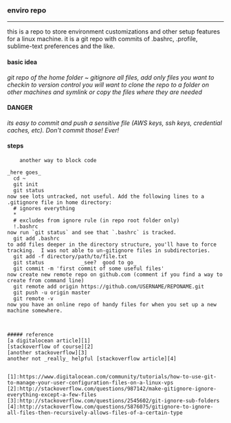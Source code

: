 ### enviro repo
------
this is a repo to store environment customizations and other setup features for a linux machine.  it is a git repo with commits of .bashrc, .profile, sublime-text preferences and the like.

#### basic idea
_git repo of the home folder ~_
_gitignore all files, add only files you want to checkin to version control_
_you will want to clone the repo to a folder on other machines and symlink or copy the files where they are needed_

#### DANGER
_its easy to commit and push a sensitive file (AWS keys, ssh keys, credential caches, etc).  *Don't commit those!*_ *Ever!*

#### steps
```#shell code block here
    another way to block code
    
_here goes_
  cd ~
  git init
  git status
now see lots untracked, not useful. Add the following lines to a .gitignore file in home directory:
  # ignores everything
  *
  # excludes from ignore rule (in repo root folder only)
  !.bashrc
now run `git status` and see that `.bashrc` is tracked.
  git add .bashrc
to add files deeper in the directory structure, you'll have to force tracking.  I was not able to un-gitignore files in subdirectories.
  git add -f directory/path/to/file.txt
  git status            _see?  good to go_
  git commit -m 'first commit of some useful files'
now create new remote repo on github.com (comment if you find a way to create from command line)
  git remote add origin https://github.com/USERNAME/REPONAME.git
  git push -u origin master
  git remote -v
now you have an online repo of handy files for when you set up a new machine somewhere.



##### reference
[a digitalocean article][1]
[stackoverflow of course][2]
[another stackoverflow][3]
another not _really_ helpful [stackoverflow article][4]


[1]:https://www.digitalocean.com/community/tutorials/how-to-use-git-to-manage-your-user-configuration-files-on-a-linux-vps
[2]:http://stackoverflow.com/questions/987142/make-gitignore-ignore-everything-except-a-few-files
[3]:http://stackoverflow.com/questions/2545602/git-ignore-sub-folders
[4]:http://stackoverflow.com/questions/5876075/gitignore-to-ignore-all-files-then-recursively-allows-files-of-a-certain-type
